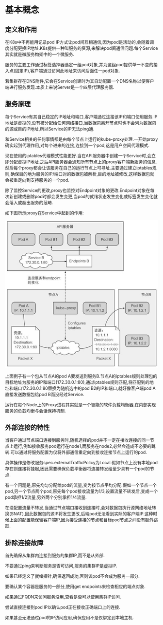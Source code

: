 # 基本概念

## 定义和作用

在K8s中不再能用记录pod IP方式让pod间互相通信,因为pod是活动的,会随着调度分配更换IP地址.K8s提供一种叫服务的资源,来解决pod间通信问题.每个Service其实就是微服务构架中的一个微服务.

服务的主要工作通过标签选择器选定一组pod对象,并为这组pod提供单一不变的接入点(固定IP),客户端通过访问此地址来访问后面任一pod对象.

若集群存在DNS附件,它会在Service创建时为其自动配置一个DNS名称以便客户端进行服务发现.本质上来说Server是一个四层代理服务器.



## 服务原理

每个Service有其自己稳定的IP地址和端口,客户端通过连接该IP和端口使用服务.IP地址是虚拟的,没有被分配给任何网络接口,当数据包离开节点时也不会列为数据包的源或目的IP地址,所以Service的IP无法ping通.

和Service相关的任何事情都是由每个节点上运行的kube-proxy处理.一开始proxy确实起到代理作用,对每个进来的连接,连接到一个pod,这是用户空间代理模式.

现在使用的iptables代理模式性能更好.当在API服务器中创建一个Service时,会立即分配虚拟IP地址.之后API服务器会通知所有节点上的proxy客户端新服务的信息.然后每个proxy都会让该服务在自己的运行节点上可寻址.主要通过建立iptables规则,确保目的地为服务的IP/端口对的数据包被解析,目的地址被修改,这样数据包就会被重定向到支持服务的一个pod.

除了监控Service的更改,proxy也监控对Endpoint对象的更改.Endpoint对象在每次新创建或删除pod时都会发生变更,当pod的就绪状态发生变化或标签发生变化就会落入或超出服务的范畴.

如下图所示proxy在Service中起到的作用:

![proxy的作用](img/proxy的作用.jpg)

上面例子有一个包从节点A的pod A要发送到服务B.节点A的iptables规则处理包的目标地址为服务的IP和端口(172.30.0.1:80),通过iptables规则匹配,将匹配到的地址和端口172.30.0.1:80替换为随机选中的pod B2的IP和端口,就好像客户端pod A直接发送数据包给pod B而没经过Service.

运行在每个Node上的Proxy进程其实就是一个智能的软件负载均衡器,在内部实现服务的负载均衡与会话保持机制.



## 外部连接的特性

当客户通过节点端口连接到服务时,随机选择的pod并不一定在接收连接的同一节点上运行,例如接收服务pod运行在node1,而服务在node2,必然会造成不必要的跳转.可以通过将服务配置为仅将外部通信重定向到接收连接节点上运行的pod.

具体操作是修改服务spec.externalTrafficPolicy为Local.假如节点上没有本地pod存在则连接将挂起,因此需要确保负载平衡器将连接转发给至少具有一个pod的节点.

有一个问题是,原先均匀分配给pod的流量,变为按节点平均分配.假如一个节点一个pod,另一个节点两个pod,原先每个pod接收流量为1/3,设置流量不转发后,变成一个pod承担1/2流量,另外两个分别承担1/4流量.

在没配置流量不转发,当通过节点端口接收到连接时,会对数据包执行源网络地址转换(SNAT),因此数据包的源IP将发生更改,后端pod无法看到实际的客户端IP.这种时候上面的配置能保留客户端IP,因为接受连接的节点和目标pod节点之间没有额外跳跃.



## 排除连接故障

首先确保从集群内连接到服务的集群IP,而不是从外部.

不要通过ping来判断服务是否可访问,服务的集群IP是虚拟IP.

如果已经定义了就绪探针,确保返回成功,否则该pod不会成为服务一部分.

要确认某个容器是服务的一部分,使用get endpoints来检查相应的端点对象.

如果通过FQDN来访问服务没用,查看是否可以使用集群IP访问.

尝试直接连接到pod IP以确认pod正在接收正确端口上的连接.

如果甚至无法通过pod的IP访问应用,确保应用不是仅绑定到本地主机.